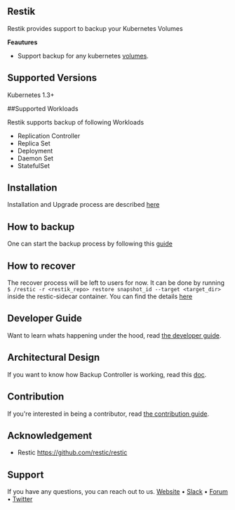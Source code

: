 

## Restik
 Restik provides support to backup your Kubernetes Volumes

**Feautures**
 - Support backup for any kubernetes [volumes](https://kubernetes.io/docs/concepts/storage/volumes/).
## Supported Versions
Kubernetes 1.3+

##Supported Workloads 

Restik supports backup of following Workloads

* Replication Controller
* Replica Set 
* Deployment
* Daemon Set
* StatefulSet

## Installation
Installation and Upgrade process are described [here](docs/user-guide/install.md)

## How to backup

One can start the backup process by following this [guide](docs/user-guide/backup.md)

## How to recover

The recover process will be left to users for now. It can be done by running `$ /restic -r <restik_repo> restore snapshot_id --target <target_dir>` inside the restic-sidecar container. 
You can find the details [here](https://restic.readthedocs.io/en/stable/Manual/#restore-a-snapshot) 

## Developer Guide
Want to learn whats happening under the hood, read [the developer guide](docs/developer-guide/README.md).

## Architectural Design
If you want to know how Backup Controller is working, read this [doc](docs/developer-guide/design.md).

## Contribution
If you're interested in being a contributor, read [the contribution guide](docs/contribution/README.md).

## Acknowledgement
 - Restic https://github.com/restic/restic
 
## Support
If you have any questions, you can reach out to us.
[Website](https://appscode.com) • [Slack](https://slack.appscode.com) • [Forum](https://discuss.appscode.com) • [Twitter](https://twitter.com/AppsCodeHQ)